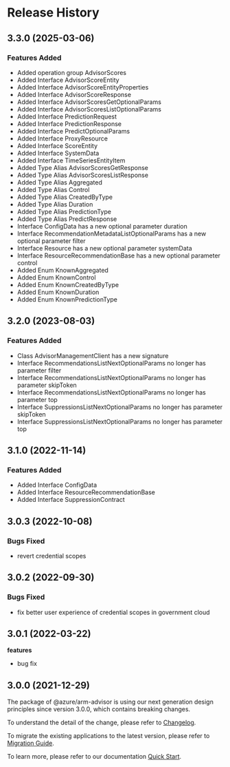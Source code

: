 # Release History
    
## 3.3.0 (2025-03-06)
    
### Features Added

  - Added operation group AdvisorScores
  - Added Interface AdvisorScoreEntity
  - Added Interface AdvisorScoreEntityProperties
  - Added Interface AdvisorScoreResponse
  - Added Interface AdvisorScoresGetOptionalParams
  - Added Interface AdvisorScoresListOptionalParams
  - Added Interface PredictionRequest
  - Added Interface PredictionResponse
  - Added Interface PredictOptionalParams
  - Added Interface ProxyResource
  - Added Interface ScoreEntity
  - Added Interface SystemData
  - Added Interface TimeSeriesEntityItem
  - Added Type Alias AdvisorScoresGetResponse
  - Added Type Alias AdvisorScoresListResponse
  - Added Type Alias Aggregated
  - Added Type Alias Control
  - Added Type Alias CreatedByType
  - Added Type Alias Duration
  - Added Type Alias PredictionType
  - Added Type Alias PredictResponse
  - Interface ConfigData has a new optional parameter duration
  - Interface RecommendationMetadataListOptionalParams has a new optional parameter filter
  - Interface Resource has a new optional parameter systemData
  - Interface ResourceRecommendationBase has a new optional parameter control
  - Added Enum KnownAggregated
  - Added Enum KnownControl
  - Added Enum KnownCreatedByType
  - Added Enum KnownDuration
  - Added Enum KnownPredictionType
    
## 3.2.0 (2023-08-03)

### Features Added

- Class AdvisorManagementClient has a new signature
- Interface RecommendationsListNextOptionalParams no longer has parameter filter
- Interface RecommendationsListNextOptionalParams no longer has parameter skipToken
- Interface RecommendationsListNextOptionalParams no longer has parameter top
- Interface SuppressionsListNextOptionalParams no longer has parameter skipToken
- Interface SuppressionsListNextOptionalParams no longer has parameter top

## 3.1.0 (2022-11-14)

### Features Added

- Added Interface ConfigData
- Added Interface ResourceRecommendationBase
- Added Interface SuppressionContract

## 3.0.3 (2022-10-08)

### Bugs Fixed

- revert credential scopes

## 3.0.2 (2022-09-30)

### Bugs Fixed

- fix better user experience of credential scopes in government cloud

## 3.0.1 (2022-03-22)

**features**

- bug fix

## 3.0.0 (2021-12-29)

The package of @azure/arm-advisor is using our next generation design principles since version 3.0.0, which contains breaking changes.

To understand the detail of the change, please refer to [Changelog](https://aka.ms/js-track2-changelog).

To migrate the existing applications to the latest version, please refer to [Migration Guide](https://aka.ms/js-track2-migration-guide).

To learn more, please refer to our documentation [Quick Start](https://aka.ms/azsdk/js/mgmt/quickstart).
